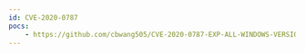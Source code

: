 ```yaml
---
id: CVE-2020-0787
pocs:
    - https://github.com/cbwang505/CVE-2020-0787-EXP-ALL-WINDOWS-VERSION
---
```

